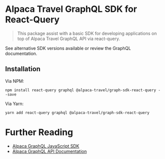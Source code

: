 # Alpaca Travel GraphQL SDK for React-Query

> This package assist with a basic SDK for developing applications on top of
> Alpaca Travel GraphQL API via react-query.

See alternative SDK versions available or review the GraphQL documentation.

## Installation

Via NPM:

```
npm install react-query graphql @alpaca-travel/graph-sdk-react-query --save
```

Via Yarn:

```
yarn add react-query graphql @alpaca-travel/graph-sdk-react-query
```

# Further Reading

- [Alpaca GraphQL JavaScript SDK](/)
- [Alpaca GraphQL API Documentation](https://github.com/AlpacaTravel/graphql-docs)
